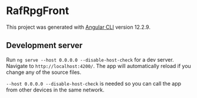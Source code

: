 # RafRpgFront

This project was generated with [Angular CLI](https://github.com/angular/angular-cli) version 12.2.9.

## Development server

Run `ng serve --host 0.0.0.0 --disable-host-check` for a dev server. Navigate to `http://localhost:4200/`. The app will automatically reload if you change any of the source files.

`--host 0.0.0.0 --disable-host-check` is needed so you can call the app from other devices in the same network.
